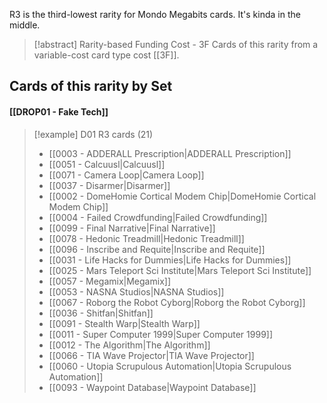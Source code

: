 R3 is the third-lowest rarity for Mondo Megabits cards. It's kinda in the middle.



> [!abstract] Rarity-based Funding Cost - 3F
> Cards of this rarity from a variable-cost card type cost [[3F]]. 


## Cards of this rarity by Set

#### [[DROP01 - Fake Tech]]

> [!example] D01 R3 cards (21)
>  - [[0003 - ADDERALL Prescription|ADDERALL Prescription]]
>  - [[0051 - Calcuusl|Calcuusl]]
>  - [[0071 - Camera Loop|Camera Loop]]
>  - [[0037 - Disarmer|Disarmer]]
>  - [[0002 - DomeHomie Cortical Modem Chip|DomeHomie Cortical Modem Chip]]
>  - [[0004 - Failed Crowdfunding|Failed Crowdfunding]]
>  - [[0099 - Final Narrative|Final Narrative]]
>  - [[0078 - Hedonic Treadmill|Hedonic Treadmill]]
>  - [[0096 - Inscribe and Requite|Inscribe and Requite]]
>  - [[0031 - Life Hacks for Dummies|Life Hacks for Dummies]]
>  - [[0025 - Mars Teleport Sci Institute|Mars Teleport Sci Institute]]
>  - [[0057 - Megamix|Megamix]]
>  - [[0053 - NASNA Studios|NASNA Studios]]
>  - [[0067 - Roborg the Robot Cyborg|Roborg the Robot Cyborg]]
>  - [[0036 - Shitfan|Shitfan]]
>  - [[0091 - Stealth Warp|Stealth Warp]]
>  - [[0011 - Super Computer 1999|Super Computer 1999]]
>  - [[0012 - The Algorithm|The Algorithm]]
>  - [[0066 - TIA Wave Projector|TIA Wave Projector]]
>  - [[0060 - Utopia Scrupulous Automation|Utopia Scrupulous Automation]]
>  - [[0093 - Waypoint Database|Waypoint Database]]

